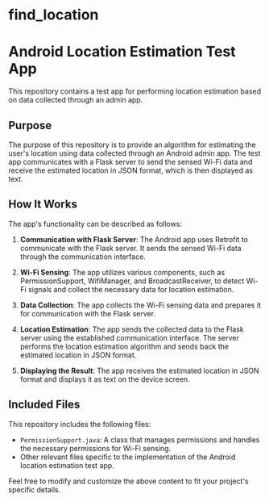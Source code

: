 # find_location


# Android Location Estimation Test App

This repository contains a test app for performing location estimation based on data collected through an admin app.

## Purpose

The purpose of this repository is to provide an algorithm for estimating the user's location using data collected through an Android admin app. The test app communicates with a Flask server to send the sensed Wi-Fi data and receive the estimated location in JSON format, which is then displayed as text.

## How It Works

The app's functionality can be described as follows:

1. **Communication with Flask Server**: The Android app uses Retrofit to communicate with the Flask server. It sends the sensed Wi-Fi data through the communication interface.

2. **Wi-Fi Sensing**: The app utilizes various components, such as PermissionSupport, WifiManager, and BroadcastReceiver, to detect Wi-Fi signals and collect the necessary data for location estimation.

3. **Data Collection**: The app collects the Wi-Fi sensing data and prepares it for communication with the Flask server.

4. **Location Estimation**: The app sends the collected data to the Flask server using the established communication interface. The server performs the location estimation algorithm and sends back the estimated location in JSON format.

5. **Displaying the Result**: The app receives the estimated location in JSON format and displays it as text on the device screen.

## Included Files

This repository includes the following files:

- `PermissionSupport.java`: A class that manages permissions and handles the necessary permissions for Wi-Fi sensing.
- Other relevant files specific to the implementation of the Android location estimation test app.

Feel free to modify and customize the above content to fit your project's specific details.
